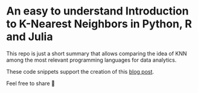 # An easy to understand Introduction to K-Nearest Neighbors in Python, R and Julia

This repo is just a short summary that allows comparing the idea of KNN among the most relevant programming languages for data analytics. 

These code snippets support the creation of this [blog post](https://towardsdatascience.com/julia-r-and-python-7cd50c2b0fe4).

Feel free to share 🚀
